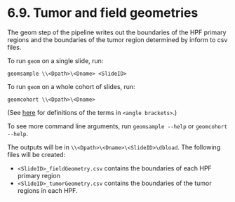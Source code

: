 # 6.9. Tumor and field geometries

The geom step of the pipeline writes out the boundaries of the HPF
primary regions and the boundaries of the tumor region determined
by inform to csv files.

To run `geom` on a single slide, run:
```
geomsample \\<Dpath>\<Dname> <SlideID>
```

To run `geom` on a whole cohort of slides, run:
```
geomcohort \\<Dpath>\<Dname>
```
(See [here](../../scans/docs/Definitions.md#43-definitions) for definitions
of the terms in `<angle brackets>`.)

To see more command line arguments, run `geomsample --help` or `geomcohort --help`.

The outputs will be in `\\<Dpath>\<Dname>\<SlideID>\dbload`.  The following files will
be created:
 - `<SlideID>_fieldGeometry.csv` contains the boundaries of each HPF primary region
 - `<SlideID>_tumorGeometry.csv` contains the boundaries of the tumor regions in each HPF.
